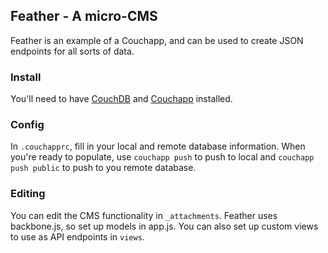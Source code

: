 ## Feather - A micro-CMS

Feather is an example of a Couchapp, and can be used to create JSON endpoints for all sorts of data.

### Install

You'll need to have [CouchDB](http://docs.couchdb.org/en/latest/install/index.html) and [Couchapp](http://couchapp.org/page/installing) installed.

### Config

In `.couchapprc`, fill in your local and remote database information. When you're ready to populate, use `couchapp push` to push to local and `couchapp push public` to push to you remote database.

### Editing

You can edit the CMS functionality in `_attachments`. Feather uses backbone.js, so set up models in app.js. You can also set up custom views to use as API endpoints in `views`.